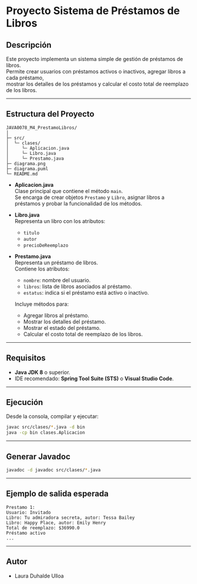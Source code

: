 # Proyecto Sistema de Préstamos de Libros

## Descripción
Este proyecto implementa un sistema simple de gestión de préstamos de libros.  
Permite crear usuarios con préstamos activos o inactivos, agregar libros a cada préstamo,  
mostrar los detalles de los préstamos y calcular el costo total de reemplazo de los libros.

---
## Estructura del Proyecto

```
JAVA0078_M4_PrestamoLibros/
│
├─ src/
│  └─ clases/
│     └─ Aplicacion.java
│     └─ Libro.java
│     └─ Prestamo.java
├─ diagrama.png
├─ diagrama.puml
└─ README.md
```

- **Aplicacion.java**  
  Clase principal que contiene el método `main`.  
  Se encarga de crear objetos `Prestamo` y `Libro`, asignar libros a préstamos y probar la funcionalidad de los métodos.

- **Libro.java**  
  Representa un libro con los atributos:
  - `titulo`
  - `autor`
  - `precioDeReemplazo`

- **Prestamo.java**  
  Representa un préstamo de libros.  
  Contiene los atributos:
  - `nombre`: nombre del usuario.
  - `libros`: lista de libros asociados al préstamo.
  - `estatus`: indica si el préstamo está activo o inactivo.  

  Incluye métodos para:
  - Agregar libros al préstamo.
  - Mostrar los detalles del préstamo.
  - Mostrar el estado del préstamo.
  - Calcular el costo total de reemplazo de los libros.

---
## Requisitos
- **Java JDK 8** o superior.
- IDE recomendado: **Spring Tool Suite (STS)** o **Visual Studio Code**.

---
## Ejecución
Desde la consola, compilar y ejecutar:

```bash
javac src/clases/*.java -d bin
java -cp bin clases.Aplicacion
```

---
## Generar Javadoc

```bash
javadoc -d javadoc src/clases/*.java
```

---
## Ejemplo de salida esperada
```
Prestamo 1:
Usuario: Invitado
Libro: Tu admiradora secreta, autor: Tessa Bailey
Libro: Happy Place, autor: Emily Henry
Total de reemplazo: $36990.0
Préstamo activo
...
```

---
## Autor
- Laura Duhalde Ulloa